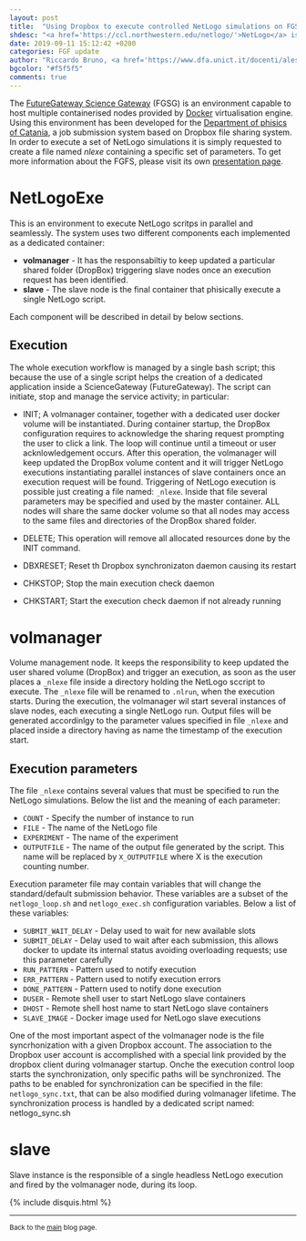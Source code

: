```yaml
---
layout: post
title:  "Using Dropbox to execute controlled NetLogo simulations on FGSG"
shdesc: "<a href='https://ccl.northwestern.edu/netlogo/'>NetLogo</a> is a multi-agent programmable modeling environment. A job submission model has been installed using the  <a href='https://fgsg.ct.infn.it'>FGSG</a> environment."
date: 2019-09-11 15:12:42 +0200
categories: FGF update
author: "Riccardo Bruno, <a href='https://www.dfa.unict.it/docenti/alessandro.pluchino'>Alessandro Pluchino</a>"
bgcolor: "#f5f5f5"
comments: true
---
```


The [FutureGateway Science Gateway][FGSG] (FGSG) is an environment capable to host multiple containerised nodes provided by [Docker][DOCKER] virtualisation engine. Using this environment has been developed for the [Department of phisics of Catania][DFA], a job submission system based on Dropbox file sharing system. In order to execute a set of NetLogo simulations it is simply requested to create a file named _nlexe_ containing a specific set of parameters.
To get more information about the FGFS, please visit its own [presentation page](/fgf/update/2019/09/11/fgsg.html).

# NetLogoExe
This is an environment to execute NetLogo scritps in parallel and seamlessly.
The system uses two different components each implemented as a dedicated container:

* **volmanager** - It has the responsabiltiy to keep updated a particular shared folder (DropBox) triggering slave nodes once an execution request has been identified.
* **slave** - The slave node is the final container that phisically execute a single NetLogo script.

Each component will be described in detail by below sections.

## Execution
The whole execution workflow is managed by a single bash script; this because the use of a single script helps the creation of a dedicated application inside a ScienceGateway (FutureGateway). The script can initiate, stop and manage the service activity; in particular:

* INIT; A volmanager container, together with a dedicated user docker volume will be instantiated. During container startup, the DropBox configuration requires to acknowledge the sharing request prompting the user to click a link. The loop will continue until a timeout or user acknlowledgement occurs. After this operation, the volmanager will keep updated the DropBox volume content and it will trigger NetLogo executions instantiating parallel instances of slave containers once an execution request will be found. Triggering of NetLogo execution is possible just creating a file named: `_nlexe`. Inside that file several parameters may be specified and used by the master container. ALL nodes will share the same docker volume so that all nodes may access to the same files and directories of the DropBox shared folder.

* DELETE; This operation will remove all allocated resources done by the INIT command.

* DBXRESET; Reset th Dropbox synchronizaton daemon causing its restart

* CHKSTOP; Stop the main execution check daemon

* CHKSTART; Start the execution check daemon if not already running

# volmanager
Volume management node. It keeps the responsibility to keep updated the user shared volume (DropBox) and trigger an execution, as soon as the user places a `_nlexe` file inside a directory holding the NetLogo sccript to execute. The `_nlexe` file will be renamed to `.nlrun`, when the execution starts. During the execution, the volmanager wil start several instances of slave nodes, each executing a single NetLogo run. Output files will be generated accordinlgy to the parameter values specified in file `_nlexe` and placed inside a directory having as name the timestamp of the execution start.

## Execution parameters
The file `_nlexe` contains several values that must be specified to run the NetLogo simulations. Below the list and the meaning of each parameter:

* `COUNT` - Specify the number of instance to run
* `FILE` - The name of the NetLogo file
* `EXPERIMENT` - The name of the experiment
* `OUTPUTFILE` - The name of the output file generated by the script. This name will be replaced by `X_OUTPUTFILE` where X is the execution counting number.

Execution parameter file may contain variables that will change the standard/default submission behavior. These variables are a subset of the `netlogo_loop.sh` and `netlogo_exec.sh` configuration variables.
Below a list of these variables:

* `SUBMIT_WAIT_DELAY` - Delay used to wait for new available slots
* `SUBMIT_DELAY` - Delay used to wait after each submission, this allows docker to update its internal status avoiding overloading requests; use this parameter carefully
* `RUN_PATTERN` - Pattern used to notify execution
* `ERR_PATTERN` - Pattern used to notify execution errors
* `DONE_PATTERN` - Pattern used to notify done execution
* `DUSER` - Remote shell user to start NetLogo slave containers
* `DHOST` - Remote shell host name to start NetLogo slave containers
* `SLAVE_IMAGE` - Docker image used for NetLogo slave executions

One of the most important aspect of the volmanager node is the file syncrhonization with a given Dropbox account. The association to the Dropbox user account is accomplished with a special link provided by the dropbox client during volmanager startup. Onche the execution control loop starts the synchronization, only specific paths will be synchronized. The paths to be enabled for synchronization can be specified in the file: `netlogo_sync.txt`,  that can be also modified during volmanager lifetime. The synchronization process is handled by a dedicated script named: netlogo_sync.sh

# slave
Slave instance is the responsible of a single headless NetLogo execution and fired by the volmanager node, during its loop.

{% include disquis.html %}
<hr>
<p><small>Back to the <a href="/blog/">main</a> blog page.</small></p>

[FGF]: https://github.com/FutureGatewayFramework
[FGSG]: https://fgsg.ct.infn.it
[DOCKER]: https://www.docker.com
[DFA]: https://www.dfa.unict.it
